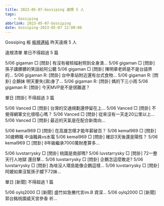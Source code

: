 ```yaml
---
title: 2023-05-07-Gossiping 違規 5 人
tags:
    - Gossiping
abbrlink: 2023-05-07-Gossiping
date: Gossiping-2023-05-07 12:00:00
---
```

Gossiping 板 [板規連結](https://www.ptt.cc/bbs/Gossiping/M.1637425085.A.07D.html)
昨天違規 5 人
<!-- more -->

違規清單
單日不得超過 5 篇

5/06 gigaman □ [問卦] 有沒有被核幅射照到全身潰…
5/06 gigaman □ [問卦] 孫子講髒髒的笑話給阿公聽
5/06 gigaman □ [問卦] 陳明章老師是不是台語界的…
5/06 gigaman R: [問卦] 台中車站附近還有台式食物…
5/06 gigaman R: [問卦] 企鵝妹 明天要失(濕)身了…
5/06 gigaman R: [問卦] 媽的下三小雨
5/06 gigaman R: [問卦] 今天MVP是不是很難選？

單日 [問卦] 不得超過 3 篇

5/06 Vanced □ [問卦] 台灣的交通規劃還停留在上…
5/06 Vanced □ [問卦] 不覺得網軍文化很噁心嗎？
5/06 Vanced □ [問卦] 從來沒有一天走20公里以上…
5/06 Vanced □ [問卦] 最近的天氣是在配合新南向…

5/06 kemal969 □ [問卦] 在高雄怎樣才能年薪破百？
5/06 kemal969 □ [問卦] 30歲轉職  中油職員vs水電
5/06 kemal969 □ [問卦] 確診3天後還是陽性？
5/06 kemal969 □ [問卦] 8年級繼承7000萬財產算多…

5/06 luvstarrysky □ [問卦] 桃園是南部嗎?
5/06 luvstarrysky □ [問卦] 72一整天行人地獄 還目擊…
5/06 luvstarrysky □ [問卦] 企鵝怎這麼敢走?
5/06 luvstarrysky □ [問卦] 為啥沒人環島能像企鵝這樣…
5/06 luvstarrysky □ [問卦] 阿嬤如果沒幫孫子攔下72妹…

單日 [新聞] 不得超過 1 篇

5/06 oylq2000 □ [新聞] 盛竹如急撇代言im.B 資深…
5/06 oylq2000 □ [新聞] 郭台銘桃園威天宮參香 祈…